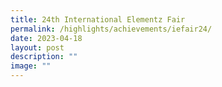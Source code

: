 ```yaml
---
title: 24th International Elementz Fair
permalink: /highlights/achievements/iefair24/
date: 2023-04-18
layout: post
description: ""
image: ""
---
```

